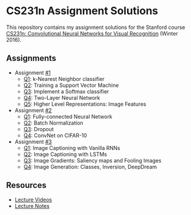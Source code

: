 # CS231n Assignment Solutions

This repository contains my assignment solutions for the Stanford course [CS231n: Convolutional Neural Networks for Visual Recognition](http://cs231n.stanford.edu/) (Winter 2016).

## Assignments

* Assignment [#1](http://cs231n.github.io/assignments2016/assignment1/)
    * [Q1](https://github.com/zauonlok/cs231n/blob/master/assignment1/knn.ipynb): k-Nearest Neighbor classifier
    * [Q2](https://github.com/zauonlok/cs231n/blob/master/assignment1/svm.ipynb): Training a Support Vector Machine
    * [Q3](https://github.com/zauonlok/cs231n/blob/master/assignment1/softmax.ipynb): Implement a Softmax classifier
    * [Q4](https://github.com/zauonlok/cs231n/blob/master/assignment1/two_layer_net.ipynb): Two-Layer Neural Network
    * [Q5](https://github.com/zauonlok/cs231n/blob/master/assignment1/features.ipynb): Higher Level Representations: Image Features
* Assignment [#2](http://cs231n.github.io/assignments2016/assignment2/)
    * [Q1](https://github.com/zauonlok/cs231n/blob/master/assignment2/FullyConnectedNets.ipynb): Fully-connected Neural Network
    * [Q2](https://github.com/zauonlok/cs231n/blob/master/assignment2/BatchNormalization.ipynb): Batch Normalization
    * [Q3](https://github.com/zauonlok/cs231n/blob/master/assignment2/Dropout.ipynb): Dropout
    * [Q4](https://github.com/zauonlok/cs231n/blob/master/assignment2/ConvolutionalNetworks.ipynb): ConvNet on CIFAR-10
* Assignment [#3](http://cs231n.github.io/assignments2016/assignment3/)
    * [Q1](https://github.com/zauonlok/cs231n/blob/master/assignment3/RNN_Captioning.ipynb): Image Captioning with Vanilla RNNs
    * [Q2](https://github.com/zauonlok/cs231n/blob/master/assignment3/LSTM_Captioning.ipynb): Image Captioning with LSTMs
    * [Q3](https://github.com/zauonlok/cs231n/blob/master/assignment3/ImageGradients.ipynb): Image Gradients: Saliency maps and Fooling Images
    * [Q4](https://github.com/zauonlok/cs231n/blob/master/assignment3/ImageGeneration.ipynb): Image Generation: Classes, Inversion, DeepDream

## Resources

* [Lecture Videos](https://www.youtube.com/playlist?list=PLLvH2FwAQhnpj1WEB-jHmPuUeQ8mX-XXG)
* [Lecture Notes](http://cs231n.stanford.edu/syllabus.html)

